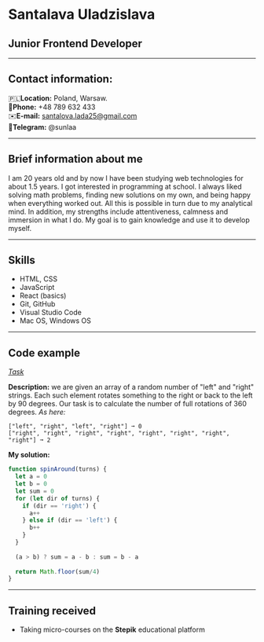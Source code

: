 # Santalava Uladzislava

## Junior Frontend Developer
---
## Contact information:
🇵🇱**Location:** Poland, Warsaw.\
📱**Phone:** +48 789 632 433\
✉️**E-mail:** santalova.lada25@gmail.com\
👋**Telegram:** @sunlaa

---
## Brief information about me
I am 20 years old and by now I have been studying web technologies for about 1.5 years. I got interested in programming at school. I always liked solving math problems, finding new solutions on my own, and being happy when everything worked out. All this is possible in turn due to my analytical mind. In addition, my strengths include attentiveness, calmness and immersion in what I do. My goal is to gain knowledge and use it to develop myself. 

---
## Skills
- HTML, CSS
- JavaScript
- React (basics)
- Git, GitHub
- Visual Studio Code
- Mac OS, Windows OS

---
## Code example
*[Task](https://www.codewars.com/kata/65127141a5de2b1dcb40927e)*

**Description:** we are given an array of a random number of "left" and "right" strings. Each such element rotates something to the right or back to the left by 90 degrees. Our task is to calculate the number of full rotations of 360 degrees.
*As here:*
```
["left", "right", "left", "right"] ➞ 0
["right", "right", "right", "right", "right", "right", "right", "right"] ➞ 2
```
**My solution:**
```javascript
function spinAround(turns) {
  let a = 0
  let b = 0
  let sum = 0
  for (let dir of turns) {
    if (dir == 'right') {
      a++
    } else if (dir == 'left') {
      b++
    }
  }
  
  (a > b) ? sum = a - b : sum = b - a
  
  return Math.floor(sum/4)
}
```
---
## Training received
- Taking micro-courses on the **Stepik** educational platform
















  
